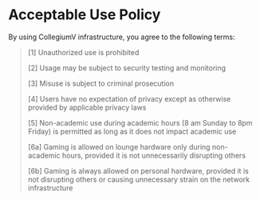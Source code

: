 # Acceptable Use Policy

By using CollegiumV infrastructure, you agree to the following terms:

> [1] Unauthorized use is prohibited
>
> [2] Usage may be subject to security testing and monitoring
>
> [3] Misuse is subject to criminal prosecution
>
> [4] Users have no expectation of privacy except as otherwise provided by applicable privacy laws
>
> [5] Non-academic use during academic hours (8 am Sunday to 8pm Friday) is permitted as long as it does not impact academic use
>
> [6a] Gaming is allowed on lounge hardware only during non-academic hours, provided it is not unnecessarily disrupting others
>
> [6b] Gaming is always allowed on personal hardware, provided it is not disrupting others or causing unnecessary strain on the network infrastructure
